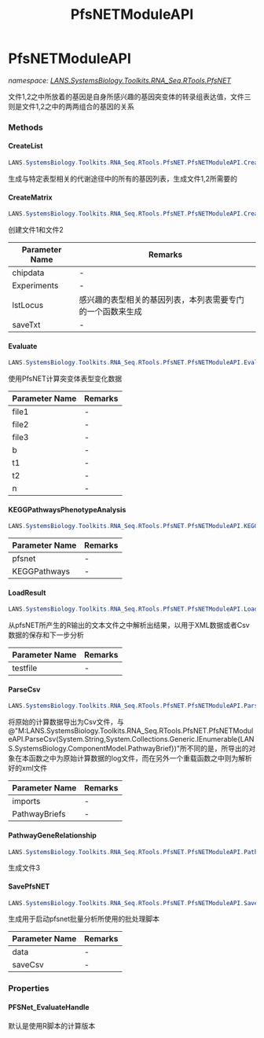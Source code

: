 ﻿---
title: PfsNETModuleAPI
---

# PfsNETModuleAPI
_namespace: [LANS.SystemsBiology.Toolkits.RNA_Seq.RTools.PfsNET](N-LANS.SystemsBiology.Toolkits.RNA_Seq.RTools.PfsNET.html)_

文件1,2之中所放着的基因是自身所感兴趣的基因突变体的转录组表达值，文件三则是文件1,2之中的两两组合的基因的关系



### Methods

#### CreateList
```csharp
LANS.SystemsBiology.Toolkits.RNA_Seq.RTools.PfsNET.PfsNETModuleAPI.CreateList(System.Collections.Generic.IEnumerable{LANS.SystemsBiology.ComponentModel.PathwayBrief},System.Object[])
```
生成与特定表型相关的代谢途径中的所有的基因列表，生成文件1,2所需要的

#### CreateMatrix
```csharp
LANS.SystemsBiology.Toolkits.RNA_Seq.RTools.PfsNET.PfsNETModuleAPI.CreateMatrix(LANS.SystemsBiology.Toolkits.RNA_Seq.dataExprMAT.MatrixFrame,System.Collections.Generic.IEnumerable{System.String},System.Collections.Generic.IEnumerable{System.String},System.String,System.Boolean)
```
创建文件1和文件2

|Parameter Name|Remarks|
|--------------|-------|
|chipdata|-|
|Experiments|-|
|lstLocus|感兴趣的表型相关的基因列表，本列表需要专门的一个函数来生成|
|saveTxt|-|


#### Evaluate
```csharp
LANS.SystemsBiology.Toolkits.RNA_Seq.RTools.PfsNET.PfsNETModuleAPI.Evaluate(System.String,System.String,System.String,System.String,System.String,System.String,System.String)
```
使用PfsNET计算突变体表型变化数据

|Parameter Name|Remarks|
|--------------|-------|
|file1|-|
|file2|-|
|file3|-|
|b|-|
|t1|-|
|t2|-|
|n|-|


#### KEGGPathwaysPhenotypeAnalysis
```csharp
LANS.SystemsBiology.Toolkits.RNA_Seq.RTools.PfsNET.PfsNETModuleAPI.KEGGPathwaysPhenotypeAnalysis(System.Collections.Generic.IEnumerable{LANS.SystemsBiology.Toolkits.RNA_Seq.RTools.PfsNET.TabularArchives.SubNETCsvObject},System.Collections.Generic.IEnumerable{LANS.SystemsBiology.Assembly.KEGG.Archives.Csv.Pathway})
```


|Parameter Name|Remarks|
|--------------|-------|
|pfsnet|-|
|KEGGPathways|-|


#### LoadResult
```csharp
LANS.SystemsBiology.Toolkits.RNA_Seq.RTools.PfsNET.PfsNETModuleAPI.LoadResult(System.String)
```
从pfsNET所产生的R输出的文本文件之中解析出结果，以用于XML数据或者Csv数据的保存和下一步分析

|Parameter Name|Remarks|
|--------------|-------|
|testfile|-|


#### ParseCsv
```csharp
LANS.SystemsBiology.Toolkits.RNA_Seq.RTools.PfsNET.PfsNETModuleAPI.ParseCsv(System.String,System.Collections.Generic.IEnumerable{LANS.SystemsBiology.ComponentModel.PathwayBrief})
```
将原始的计算数据导出为Csv文件，与@"M:LANS.SystemsBiology.Toolkits.RNA_Seq.RTools.PfsNET.PfsNETModuleAPI.ParseCsv(System.String,System.Collections.Generic.IEnumerable{LANS.SystemsBiology.ComponentModel.PathwayBrief})"所不同的是，所导出的对象在本函数之中为原始计算数据的log文件，而在另外一个重载函数之中则为解析好的xml文件

|Parameter Name|Remarks|
|--------------|-------|
|imports|-|
|PathwayBriefs|-|


#### PathwayGeneRelationship
```csharp
LANS.SystemsBiology.Toolkits.RNA_Seq.RTools.PfsNET.PfsNETModuleAPI.PathwayGeneRelationship(System.Collections.Generic.IEnumerable{LANS.SystemsBiology.ComponentModel.PathwayBrief},System.Collections.Generic.IEnumerable{System.String},System.String)
```
生成文件3

#### SavePfsNET
```csharp
LANS.SystemsBiology.Toolkits.RNA_Seq.RTools.PfsNET.PfsNETModuleAPI.SavePfsNET(LANS.SystemsBiology.Toolkits.RNA_Seq.RTools.PfsNET.PFSNetResultOut,System.String)
```
生成用于启动pfsnet批量分析所使用的批处理脚本

|Parameter Name|Remarks|
|--------------|-------|
|data|-|
|saveCsv|-|



### Properties

#### PFSNet_EvaluateHandle
默认是使用R脚本的计算版本
